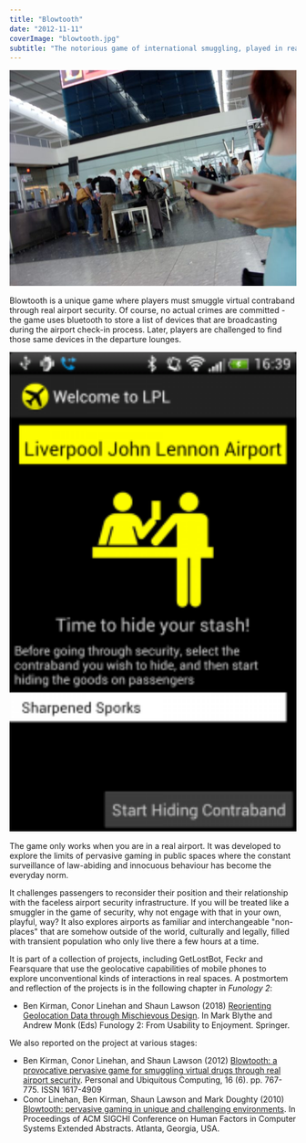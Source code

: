 ```yaml
---
title: "Blowtooth"
date: "2012-11-11"
coverImage: "blowtooth.jpg"
subtitle: "The notorious game of international smuggling, played in real airport security"
---
```

<img src="images/juliet-e1606426669122.jpg" width="800" alt="Blurry photograph of a profile of Blowtooth player in airport security area">

Blowtooth is a unique game where players must smuggle virtual contraband through real airport security. Of course, no actual crimes are committed - the game uses bluetooth to store a list of devices that are broadcasting during the airport check-in process. Later, players are challenged to find those same devices in the departure lounges.

<img src="images/2012-11-29_16-39-49-180x300.png" width="800" alt="Screenshot of the game showing a player hiding sporks on another passenger at Liverpool airport">


The game only works when you are in a real airport. It was developed to explore the limits of pervasive gaming in public spaces where the constant surveillance of law-abiding and innocuous behaviour has become the everyday norm.

It challenges passengers to reconsider their position and their relationship with the faceless airport security infrastructure. If you will be treated like a smuggler in the game of security, why not engage with that in your own, playful, way? It also explores airports as familiar and interchangeable "non-places" that are somehow outside of the world, culturally and legally, filled with transient population who only live there a few hours at a time.

It is part of a collection of projects, including GetLostBot, Feckr and Fearsquare that use the geolocative capabilities of mobile phones to explore unconventional kinds of interactions in real spaces. A postmortem and reflection of the projects is in the following chapter in _Funology 2_:

* Ben Kirman, Conor Linehan and Shaun Lawson (2018) [Reorienting Geolocation Data through Mischievous Design](/papers/Kirman2018GeolocationFunology.pdf). In Mark Blythe and Andrew Monk (Eds) Funology 2: From Usability to Enjoyment. Springer.

We also reported on the project at various stages:

* Ben Kirman, Conor Linehan, and Shaun Lawson (2012) [Blowtooth: a provocative pervasive game for smuggling virtual drugs through real airport security](/papers/Kirman2012Blowtooth.pdf). Personal and Ubiquitous Computing, 16 (6). pp. 767-775. ISSN 1617-4909
* Conor Linehan, Ben Kirman, Shaun Lawson and Mark Doughty (2010) [Blowtooth: pervasive gaming in unique and challenging environments](/papers/Linehan2010Blowtooth.pdf). In Proceedings of ACM SIGCHI Conference on Human Factors in Computer Systems Extended Abstracts. Atlanta, Georgia, USA.